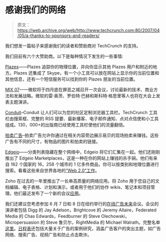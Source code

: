 # 感谢我们的网络

> 原文：<https://web.archive.org/web/http://www.techcrunch.com:80/2007/04/05/a-thanks-to-sponsors-and-readers/>

我们想发一篇帖子来感谢我们的读者和赞助商对 TechCrunch 的支持。

我们目前有六个大赞助商。以下是每种情况下发生的一些事情:

[Plazes](https://web.archive.org/web/20160302203030/http://plazes.com/)——Plazes 追踪你的物理位置，并向你显示其他 Plazes 用户和附近的地方。Plazes 还集成了 Skype，有一个小工具可以放在网站上显示你的当前位置和其他信息，还有一个短信服务可以找到你的 Plazes 朋友的当前位置。

[MIX 07](https://web.archive.org/web/20160302203030/http://dynamic.fmpub.net/adserver/adclick.php?bannerid=7384&dest=http%3A%2F%2Fvisitmix.com)——微软将于四月底在罪恶之城召开一次会议，讨论最新的技术、商业方法和发展战略。微软的雷·奥茨、罗伯特·巴赫和斯科特·格思里等人也将在大会上发表主题演讲。

[Conduit](https://web.archive.org/web/20160302203030/http://techcrunch.conduit.com/)–Conduit 让人们可以为您的社区定制浏览器工具栏。TechCrunch 工具栏由搜索框、完整的 RSS 提要、最新播客、电子邮件通知、点对点信使和小工具组成。130，000+的出版商已经使用工具栏使他们的流量翻倍。

[拍卖广告](https://web.archive.org/web/20160302203030/http://www.auctionads.com/)–拍卖广告允许你通过在相关内容旁边展示易贝的现场拍卖来赚钱。这些广告有不同的尺寸，有物品的图片和拍卖的链接。

[Edgeio](https://web.archive.org/web/20160302203030/http://www.edgeio.com/view/marketplaces/)——分类列表隐藏在整个网络中，Edgeio 将它们汇集在一起。他们还刚刚推出了 Edgeio Marketplaces，这是一种在你的网站上赚钱的杀手锏。他们有来自 162 个国家的 16，258 个城市的 1 亿多件商品，你可以按类别和地理位置进行搜索。看看这些来自世界各地的[“Web 2.0”工作](https://web.archive.org/web/20160302203030/http://www.edgeio.com/ss/%22web+2.0%22/jobs?location=0)。

Zoho 在过去的一年里推出了一长串高质量的网络应用。将 Zoho 用于您自己的文档编辑、电子表格、计划和演示，或者用于他们的协作 wikis、笔记本和项目管理。他们最近发布了一个新的会议[应用](https://web.archive.org/web/20160302203030/http://www.techcrunch.com/2007/03/22/private-beta-announced-for-zoho-meeting/)。

我们还建议您考虑参加 6 月 7 日和 8 日在纽约举行的[在线广告未来](https://web.archive.org/web/20160302203030/http://www.futureofonlineadvertising.com/?utm_source=techcrunch&utm_medium=banner)会议。会议的演讲者包括 Digg 的 Jay Adelson，Brightcove 的 Jeremy Allaire，Federated Media 的 Chas Edwards，Feedburner 的 Steve Olechowski，Micropersuasion 的 Steve 鲁贝尔，RightMedia 的 Michael Walrath。完整名单[这里](https://web.archive.org/web/20160302203030/http://www.futureofonlineadvertising.com/speakers.html)。[日程表](https://web.archive.org/web/20160302203030/http://futureofonlineadvertising.com/schedule.html)还包括大量关于广告的案例研究，涵盖广告客户的突出主题，如广告网络、搜索广告、视频广告和防止点击欺诈。